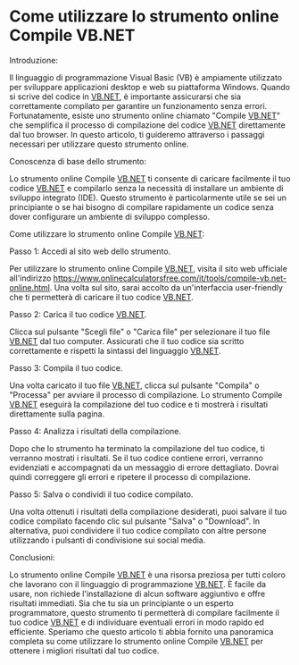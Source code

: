 Come utilizzare lo strumento online Compile VB.NET
==================================================

Introduzione:

Il linguaggio di programmazione Visual Basic (VB) è ampiamente utilizzato per sviluppare applicazioni desktop e web su piattaforma Windows. Quando si scrive del codice in [VB.NET](http://VB.NET), è importante assicurarsi che sia correttamente compilato per garantire un funzionamento senza errori. Fortunatamente, esiste uno strumento online chiamato "Compile [VB.NET](http://VB.NET)" che semplifica il processo di compilazione del codice [VB.NET](http://VB.NET) direttamente dal tuo browser. In questo articolo, ti guideremo attraverso i passaggi necessari per utilizzare questo strumento online.

Conoscenza di base dello strumento:

Lo strumento online Compile [VB.NET](http://VB.NET) ti consente di caricare facilmente il tuo codice [VB.NET](http://VB.NET) e compilarlo senza la necessità di installare un ambiente di sviluppo integrato (IDE). Questo strumento è particolarmente utile se sei un principiante o se hai bisogno di compilare rapidamente un codice senza dover configurare un ambiente di sviluppo complesso.

Come utilizzare lo strumento online Compile [VB.NET](http://VB.NET):

Passo 1: Accedi al sito web dello strumento.

Per utilizzare lo strumento online Compile [VB.NET](http://VB.NET), visita il sito web ufficiale all'indirizzo <https://www.onlinecalculatorsfree.com/it/tools/compile-vb.net-online.html>. Una volta sul sito, sarai accolto da un'interfaccia user-friendly che ti permetterà di caricare il tuo codice [VB.NET](http://VB.NET).

Passo 2: Carica il tuo codice [VB.NET](http://VB.NET).

Clicca sul pulsante "Scegli file" o "Carica file" per selezionare il tuo file [VB.NET](http://VB.NET) dal tuo computer. Assicurati che il tuo codice sia scritto correttamente e rispetti la sintassi del linguaggio [VB.NET](http://VB.NET).

Passo 3: Compila il tuo codice.

Una volta caricato il tuo file [VB.NET](http://VB.NET), clicca sul pulsante "Compila" o "Processa" per avviare il processo di compilazione. Lo strumento Compile [VB.NET](http://VB.NET) eseguirà la compilazione del tuo codice e ti mostrerà i risultati direttamente sulla pagina.

Passo 4: Analizza i risultati della compilazione.

Dopo che lo strumento ha terminato la compilazione del tuo codice, ti verranno mostrati i risultati. Se il tuo codice contiene errori, verranno evidenziati e accompagnati da un messaggio di errore dettagliato. Dovrai quindi correggere gli errori e ripetere il processo di compilazione.

Passo 5: Salva o condividi il tuo codice compilato.

Una volta ottenuti i risultati della compilazione desiderati, puoi salvare il tuo codice compilato facendo clic sul pulsante "Salva" o "Download". In alternativa, puoi condividere il tuo codice compilato con altre persone utilizzando i pulsanti di condivisione sui social media.

Conclusioni:

Lo strumento online Compile [VB.NET](http://VB.NET) è una risorsa preziosa per tutti coloro che lavorano con il linguaggio di programmazione [VB.NET](http://VB.NET). È facile da usare, non richiede l'installazione di alcun software aggiuntivo e offre risultati immediati. Sia che tu sia un principiante o un esperto programmatore, questo strumento ti permetterà di compilare facilmente il tuo codice [VB.NET](http://VB.NET) e di individuare eventuali errori in modo rapido ed efficiente. Speriamo che questo articolo ti abbia fornito una panoramica completa su come utilizzare lo strumento online Compile [VB.NET](http://VB.NET) per ottenere i migliori risultati dal tuo codice.
